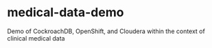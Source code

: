 # medical-data-demo
Demo of CockroachDB, OpenShift, and Cloudera within the context of clinical medical data
